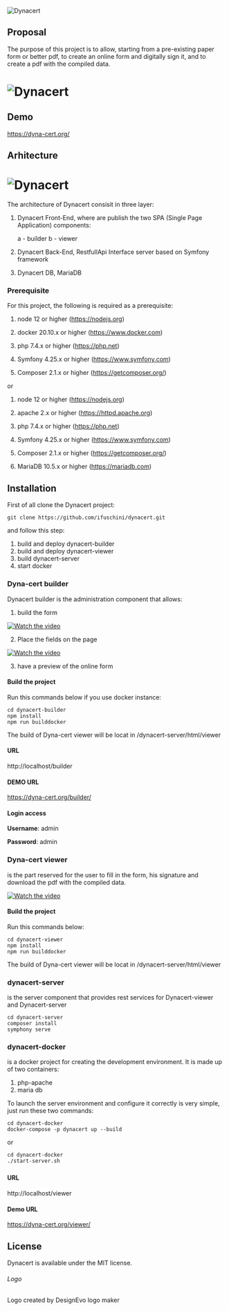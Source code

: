 ![Dynacert](https://raw.githubusercontent.com/ifuschini/dynacert/master/dynacert-builder/public/images/logo.png)

## Proposal

The purpose of this project is to allow, starting from a pre-existing paper form or better pdf, to create an online form and digitally sign it, and to create a pdf with the compiled data.

# ![Dynacert](https://raw.githubusercontent.com/ifuschini/dynacert/master/docimage/process.jpg)

## Demo

https://dyna-cert.org/



## Arhitecture

# ![Dynacert](https://raw.githubusercontent.com/ifuschini/dynacert/master/docimage/architecture.jpg)

The architecture of Dynacert consisit in three layer:

1. Dynacert Front-End, where are publish the two SPA (Single Page Application) components: 

   a - builder 
   b - viewer

2. Dynacert Back-End, RestfullApi Interface server based on Symfony framework

3. Dynacert DB, MariaDB 

### Prerequisite

For this project, the following is required as a prerequisite:

1. node 12 or higher (https://nodejs.org)

2. docker 20.10.x or higher (https://www.docker.com)
3. php 7.4.x or higher (https://php.net)
4. Symfony 4.25.x or higher (https://www.symfony.com)
5. Composer 2.1.x or higher (https://getcomposer.org/)

or

1. node 12 or higher (https://nodejs.org)

2. apache 2.x or higher (https://httpd.apache.org)

3. php 7.4.x or higher (https://php.net)
4. Symfony 4.25.x or higher (https://www.symfony.com)
5. Composer 2.1.x or higher (https://getcomposer.org/)
6. MariaDB 10.5.x or higher (https://mariadb.com)

## Installation

First of all clone the Dynacert project:

```
git clone https://github.com/ifuschini/dynacert.git
```

and follow this step:

1. build and deploy dynacert-builder
2. build and deploy dynacert-viewer
3. build dynacert-server
4. start docker 

### Dyna-cert builder

Dynacert builder is the administration component that allows:

1) build the form

[![Watch the video](https://img.youtube.com/vi/b3fANQYCEQk/0.jpg)](https://youtu.be/b3fANQYCEQk)

2) Place the fields on the page

[![Watch the video](https://img.youtube.com/vi/lp_BxYJYdWQ/0.jpg)](https://youtu.be/lp_BxYJYdWQ)

3) have a preview of the online form

#### Build the project 

Run this commands below if you use docker instance:

```
cd dynacert-builder
npm install
npm run builddocker
```

The build of Dyna-cert viewer will be locat in <project-path>/dynacert-server/html/viewer

#### URL 

http://localhost/builder

#### DEMO URL

https://dyna-cert.org/builder/

#### Login access

**Username**: admin

**Password**: admin

### Dyna-cert viewer

is the part reserved for the user to fill in the form, his signature and download the pdf with the compiled data.

[![Watch the video](https://img.youtube.com/vi/xRRvHbS7ZG4/0.jpg)](https://youtu.be/xRRvHbS7ZG4)


#### Build the project

Run this commands below:

```
cd dynacert-viewer
npm install
npm run builddocker
```

The build of Dyna-cert viewer will be locat in <project-path>/dynacert-server/html/viewer

### dynacert-server

is the server component that provides rest services for Dynacert-viewer and Dynacert-server

```
cd dynacert-server
composer install
symphony serve
```

### dynacert-docker

is a docker project for creating the development environment.
It is made up of two containers:

1) php-apache
2) maria db

To launch the server environment and configure it correctly is very simple, just run these two commands:

```
cd dynacert-docker
docker-compose -p dynacert up --build 
```

or

```
cd dynacert-docker
./start-server.sh
```

### 

#### URL

http://localhost/viewer

#### Demo URL

https://dyna-cert.org/viewer/

## License

Dynacert	 is available under the MIT license.

###### Logo

<div class="subTitle">Logo created by <a href="https://www.designevo.com/" style="text-decoration: none;" title="Free Online Logo Maker">DesignEvo logo maker</a></div>



